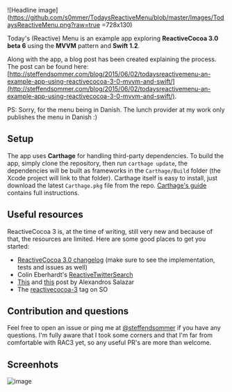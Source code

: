 ![Headline image](https://github.com/s0mmer/TodaysReactiveMenu/blob/master/Images/TodaysReactiveMenu.png?raw=true =728x130)

Today's (Reactive) Menu is an example app exploring **ReactiveCocoa 3.0 beta 6** using the **MVVM** pattern and **Swift 1.2**.

Along with the app, a blog post has been created explaining the process. The post can be found here: [http://steffendsommer.com/blog/2015/06/02/todaysreactivemenu-an-example-app-using-reactivecocoa-3-0-mvvm-and-swift/](http://steffendsommer.com/blog/2015/06/02/todaysreactivemenu-an-example-app-using-reactivecocoa-3-0-mvvm-and-swift/).

PS: Sorry, for the menu being in Danish. The lunch provider at my work only publishes the menu in Danish :)

## Setup
The app uses **Carthage** for handling third-party dependencies. To build the app, simply clone the repository, then run `carthage update`, the dependencies will be built as frameworks in the `Carthage/Build` folder (the Xcode project will link to that folder). Carthage itself is easy to install, just download the latest `Carthage.pkg` file from the repo. [Carthage's guide](https://github.com/Carthage/Carthage) contains full instructions.

## Useful resources
ReactiveCocoa 3 is, at the time of writing, still very new and because of that, the resources are limited. Here are some good places to get you started:

 - [ReactiveCocoa 3.0 changelog](https://github.com/ReactiveCocoa/ReactiveCocoa/blob/swift-development/CHANGELOG.md) (make sure to see the implementation, tests and issues as well)
 - Colin Eberhardt's [ReactiveTwitterSearch](https://github.com/ColinEberhardt/ReactiveTwitterSearch)
 - [This](http://nomothetis.svbtle.com/an-introduction-to-reactivecocoa) and [this](http://nomothetis.svbtle.com/reactivecocoa-ii-reacting-to-signals) post by Alexandros Salazar
 - The [reactivecocoa-3](http://stackoverflow.com/questions/tagged/reactive-cocoa-3) tag on SO

## Contribution and questions
Feel free to open an issue or ping me at [@steffendsommer](http://twitter.com/steffendsommer) if you have any questions. I'm fully aware that I took some corners and that I'm far from comfortable with RAC3 yet, so any useful PR's are more than welcome.


## Screenhots
![image](https://github.com/s0mmer/TodaysReactiveMenu/blob/master/Images/screenshot.png?raw=true)